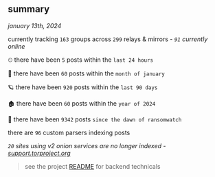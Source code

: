 
## summary
_january 13th, 2024_

currently tracking `163` groups across `299` relays & mirrors - _`91` currently online_

⏲ there have been `5` posts within the `last 24 hours`

🦈 there have been `60` posts within the `month of january`

🪐 there have been `920` posts within the `last 90 days`

🏚 there have been `60` posts within the `year of 2024`

🦕 there have been `9342` posts `since the dawn of ransomwatch`

there are `96` custom parsers indexing posts

_`20` sites using v2 onion services are no longer indexed - [support.torproject.org](https://support.torproject.org/onionservices/v2-deprecation/)_

> see the project [README](https://github.com/joshhighet/ransomwatch#ransomwatch--) for backend technicals
